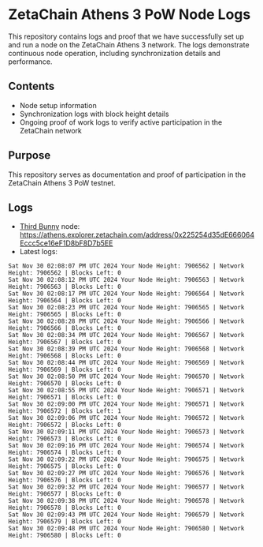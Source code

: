# ZetaChain Athens 3 PoW Node Logs
This repository contains logs and proof that we have successfully set up and run a node on the ZetaChain Athens 3 network. The logs demonstrate continuous node operation, including synchronization details and performance.

## Contents
- Node setup information
- Synchronization logs with block height details
- Ongoing proof of work logs to verify active participation in the ZetaChain network

## Purpose
This repository serves as documentation and proof of participation in the ZetaChain Athens 3 PoW testnet.

## Logs

- [Third Bunny](https://thirdbunny.xyz/) node: https://athens.explorer.zetachain.com/address/0x225254d35dE666064Eccc5ce16eF1D8bF8D7b5EE
- Latest logs:
```
Sat Nov 30 02:08:07 PM UTC 2024 Your Node Height: 7906562 | Network Height: 7906562 | Blocks Left: 0
Sat Nov 30 02:08:12 PM UTC 2024 Your Node Height: 7906563 | Network Height: 7906563 | Blocks Left: 0
Sat Nov 30 02:08:17 PM UTC 2024 Your Node Height: 7906564 | Network Height: 7906564 | Blocks Left: 0
Sat Nov 30 02:08:23 PM UTC 2024 Your Node Height: 7906565 | Network Height: 7906565 | Blocks Left: 0
Sat Nov 30 02:08:28 PM UTC 2024 Your Node Height: 7906566 | Network Height: 7906566 | Blocks Left: 0
Sat Nov 30 02:08:34 PM UTC 2024 Your Node Height: 7906567 | Network Height: 7906567 | Blocks Left: 0
Sat Nov 30 02:08:39 PM UTC 2024 Your Node Height: 7906568 | Network Height: 7906568 | Blocks Left: 0
Sat Nov 30 02:08:44 PM UTC 2024 Your Node Height: 7906569 | Network Height: 7906569 | Blocks Left: 0
Sat Nov 30 02:08:50 PM UTC 2024 Your Node Height: 7906570 | Network Height: 7906570 | Blocks Left: 0
Sat Nov 30 02:08:55 PM UTC 2024 Your Node Height: 7906571 | Network Height: 7906571 | Blocks Left: 0
Sat Nov 30 02:09:00 PM UTC 2024 Your Node Height: 7906571 | Network Height: 7906572 | Blocks Left: 1
Sat Nov 30 02:09:06 PM UTC 2024 Your Node Height: 7906572 | Network Height: 7906572 | Blocks Left: 0
Sat Nov 30 02:09:11 PM UTC 2024 Your Node Height: 7906573 | Network Height: 7906573 | Blocks Left: 0
Sat Nov 30 02:09:16 PM UTC 2024 Your Node Height: 7906574 | Network Height: 7906574 | Blocks Left: 0
Sat Nov 30 02:09:22 PM UTC 2024 Your Node Height: 7906575 | Network Height: 7906575 | Blocks Left: 0
Sat Nov 30 02:09:27 PM UTC 2024 Your Node Height: 7906576 | Network Height: 7906576 | Blocks Left: 0
Sat Nov 30 02:09:32 PM UTC 2024 Your Node Height: 7906577 | Network Height: 7906577 | Blocks Left: 0
Sat Nov 30 02:09:38 PM UTC 2024 Your Node Height: 7906578 | Network Height: 7906578 | Blocks Left: 0
Sat Nov 30 02:09:43 PM UTC 2024 Your Node Height: 7906579 | Network Height: 7906579 | Blocks Left: 0
Sat Nov 30 02:09:48 PM UTC 2024 Your Node Height: 7906580 | Network Height: 7906580 | Blocks Left: 0
```
